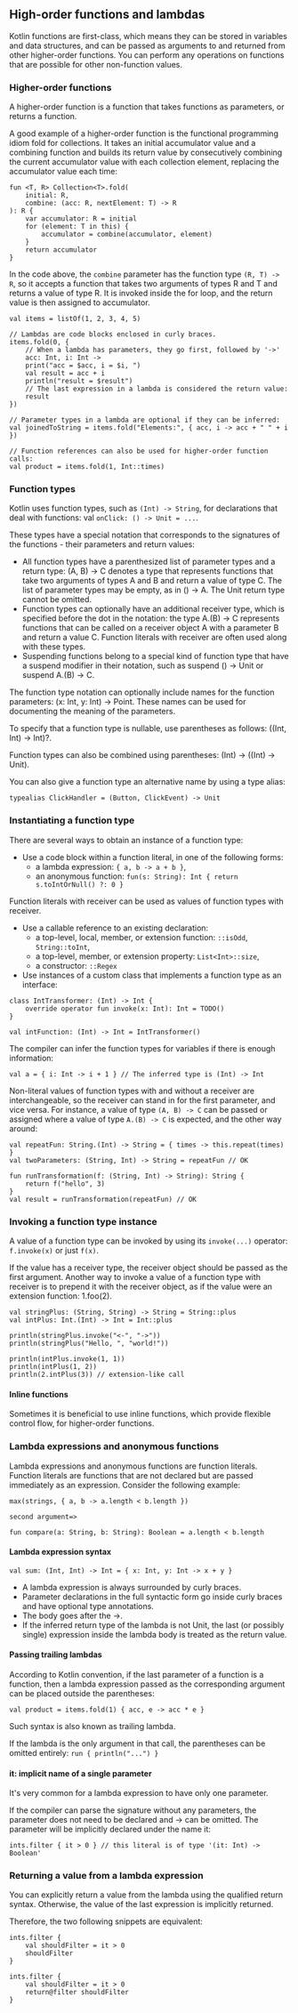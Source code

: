 ## High-order functions and lambdas

Kotlin functions are first-class, which means they can be stored in variables and data structures, and can be passed as
arguments to and returned from other higher-order functions. You can perform any operations on functions that are
possible for other non-function values.

### Higher-order functions

A higher-order function is a function that takes functions as parameters, or returns a function.

A good example of a higher-order function is the functional programming idiom fold for collections. It takes an initial
accumulator value and a combining function and builds its return value by consecutively combining the current
accumulator value with each collection element, replacing the accumulator value each time:

```
fun <T, R> Collection<T>.fold(
    initial: R,
    combine: (acc: R, nextElement: T) -> R
): R {
    var accumulator: R = initial
    for (element: T in this) {
        accumulator = combine(accumulator, element)
    }
    return accumulator
}
```

In the code above, the `combine` parameter has the function type `(R, T) -> R`, so it accepts a function that takes two
arguments of types R and T and returns a value of type R. It is invoked inside the for loop, and the return value is
then assigned to accumulator.

```
val items = listOf(1, 2, 3, 4, 5)

// Lambdas are code blocks enclosed in curly braces.
items.fold(0, { 
    // When a lambda has parameters, they go first, followed by '->'
    acc: Int, i: Int -> 
    print("acc = $acc, i = $i, ") 
    val result = acc + i
    println("result = $result")
    // The last expression in a lambda is considered the return value:
    result
})

// Parameter types in a lambda are optional if they can be inferred:
val joinedToString = items.fold("Elements:", { acc, i -> acc + " " + i })

// Function references can also be used for higher-order function calls:
val product = items.fold(1, Int::times)
```

### Function types

Kotlin uses function types, such as `(Int) -> String`, for declarations that deal with functions:
val `onClick: () -> Unit = ...`.

These types have a special notation that corresponds to the signatures of the functions - their parameters and return
values:

* All function types have a parenthesized list of parameter types and a return type: (A, B) -> C denotes a type that
  represents functions that take two arguments of types A and B and return a value of type C. The list of parameter
  types may be empty, as in () -> A. The Unit return type cannot be omitted.
* Function types can optionally have an additional receiver type, which is specified before the dot in the notation: the
  type A.(B) -> C represents functions that can be called on a receiver object A with a parameter B and return a value
  C. Function literals with receiver are often used along with these types.
* Suspending functions belong to a special kind of function type that have a suspend modifier in their notation, such as
  suspend () -> Unit or suspend A.(B) -> C.

The function type notation can optionally include names for the function parameters: (x: Int, y: Int) -> Point. These
names can be used for documenting the meaning of the parameters.

To specify that a function type is nullable, use parentheses as follows: ((Int, Int) -> Int)?.

Function types can also be combined using parentheses: (Int) -> ((Int) -> Unit).

You can also give a function type an alternative name by using a type alias:

```
typealias ClickHandler = (Button, ClickEvent) -> Unit
```

### Instantiating a function type

There are several ways to obtain an instance of a function type:

* Use a code block within a function literal, in one of the following forms:
    * a lambda expression: `{ a, b -> a + b }`,
    * an anonymous function: `fun(s: String): Int { return s.toIntOrNull() ?: 0 }`

Function literals with receiver can be used as values of function types with receiver.

* Use a callable reference to an existing declaration:
    * a top-level, local, member, or extension function: `::isOdd`, `String::toInt`,
    * a top-level, member, or extension property: `List<Int>::size`,
    * a constructor: `::Regex`
* Use instances of a custom class that implements a function type as an interface:

```
class IntTransformer: (Int) -> Int {
    override operator fun invoke(x: Int): Int = TODO()
}

val intFunction: (Int) -> Int = IntTransformer()
```

The compiler can infer the function types for variables if there is enough information:

```
val a = { i: Int -> i + 1 } // The inferred type is (Int) -> Int
```

Non-literal values of function types with and without a receiver are interchangeable, so the receiver can stand in for
the first parameter, and vice versa. For instance, a value of type `(A, B) -> C` can be passed or assigned where a value
of type `A.(B) -> C` is expected, and the other way around:

```
val repeatFun: String.(Int) -> String = { times -> this.repeat(times) }
val twoParameters: (String, Int) -> String = repeatFun // OK

fun runTransformation(f: (String, Int) -> String): String {
    return f("hello", 3)
}
val result = runTransformation(repeatFun) // OK
```

### Invoking a function type instance

A value of a function type can be invoked by using its `invoke(...)` operator: `f.invoke(x)` or just `f(x)`.

If the value has a receiver type, the receiver object should be passed as the first argument. Another way to invoke a
value of a function type with receiver is to prepend it with the receiver object, as if the value were an extension
function: 1.foo(2).

```
val stringPlus: (String, String) -> String = String::plus
val intPlus: Int.(Int) -> Int = Int::plus

println(stringPlus.invoke("<-", "->"))
println(stringPlus("Hello, ", "world!"))

println(intPlus.invoke(1, 1))
println(intPlus(1, 2))
println(2.intPlus(3)) // extension-like call
```

#### Inline functions

Sometimes it is beneficial to use inline functions, which provide flexible control flow, for higher-order functions.

### Lambda expressions and anonymous functions

Lambda expressions and anonymous functions are function literals. Function literals are functions that are not declared
but are passed immediately as an expression. Consider the following example:

```
max(strings, { a, b -> a.length < b.length })

second argument=> 

fun compare(a: String, b: String): Boolean = a.length < b.length
```

#### Lambda expression syntax

```
val sum: (Int, Int) -> Int = { x: Int, y: Int -> x + y }
```

* A lambda expression is always surrounded by curly braces.
* Parameter declarations in the full syntactic form go inside curly braces and have optional type annotations.
* The body goes after the ->.
* If the inferred return type of the lambda is not Unit, the last (or possibly single) expression inside the lambda body
  is treated as the return value.

#### Passing trailing lambdas

According to Kotlin convention, if the last parameter of a function is a function, then a lambda expression passed as
the corresponding argument can be placed outside the parentheses:

```
val product = items.fold(1) { acc, e -> acc * e }
```

Such syntax is also known as trailing lambda.

If the lambda is the only argument in that call, the parentheses can be omitted entirely:
```run { println("...") }```

#### it: implicit name of a single parameter

It's very common for a lambda expression to have only one parameter.

If the compiler can parse the signature without any parameters, the parameter does not need to be declared and -> can be
omitted. The parameter will be implicitly declared under the name it:

```
ints.filter { it > 0 } // this literal is of type '(it: Int) -> Boolean'
```

### Returning a value from a lambda expression

You can explicitly return a value from the lambda using the qualified return syntax. Otherwise, the value of the last
expression is implicitly returned.

Therefore, the two following snippets are equivalent:

```
ints.filter {
    val shouldFilter = it > 0
    shouldFilter
}

ints.filter {
    val shouldFilter = it > 0
    return@filter shouldFilter
}
```

